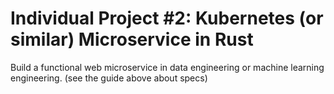 # Individual Project #2: Kubernetes (or similar) Microservice in Rust
Build a functional web microservice in data engineering or machine learning engineering. (see the guide above about specs)
